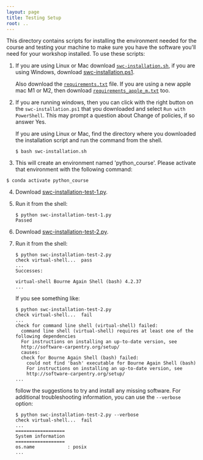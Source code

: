```yaml
---
layout: page
title: Testing Setup
root: ..
---
```


This directory contains scripts for installing the 
environment needed for the course and testing your machine to make sure
you have the software you'll need for your workshop installed.  To use
these scripts:

1.  If you are using Linux or Mac download [`swc-installation.sh`](swc-installation.sh), if you are
    using Windows, download [swc-installation.ps1](swc-installation.ps1).

    Also download the [`requirements.txt`](requirements.txt) file. If you are using a new apple
    mac M1 or M2, then download [`requirements_apple_m.txt`](requirements_apple_m.txt) too.

2.  If you are running windows, then you can click with the right button on the
    `swc-installation.ps1` that you downloaded and select `Run with PowerShell`. This may prompt a
    question about Change of policies, if so answer <key>Y</key>es.

    If you are using Linux or Mac, find the directory where you downloaded the installation script
    and run the command from the shell.
    ~~~
    $ bash swc-installation.sh
    ~~~ 

3.  This will create an environment named 'python_course'. Please 
activate that environment with the following command:
   ~~~
   $ conda activate python_course
   ~~~

4.  Download [swc-installation-test-1.py](swc-installation-test-1.py).

5.  Run it from the shell:

    ~~~
    $ python swc-installation-test-1.py
    Passed
    ~~~

6.  Download [swc-installation-test-2.py](swc-installation-test-2.py).

7.  Run it from the shell:

    ~~~
    $ python swc-installation-test-2.py
    check virtual-shell...  pass
    ...
    Successes:

    virtual-shell Bourne Again Shell (bash) 4.2.37
    ...
    ~~~

    If you see something like:

    ~~~
    $ python swc-installation-test-2.py
    check virtual-shell...  fail
    ...
    check for command line shell (virtual-shell) failed:
      command line shell (virtual-shell) requires at least one of the following dependencies
      For instructions on installing an up-to-date version, see
      http://software-carpentry.org/setup/
      causes:
      check for Bourne Again Shell (bash) failed:
        could not find 'bash' executable for Bourne Again Shell (bash)
        For instructions on installing an up-to-date version, see
        http://software-carpentry.org/setup/
    ...
    ~~~

    follow the suggestions to try and install any missing software.  For
    additional troubleshooting information, you can use the `--verbose`
    option:

    ~~~
    $ python swc-installation-test-2.py --verbose
    check virtual-shell...  fail
    ...
    ==================
    System information
    ==================
    os.name            : posix
    ...
    ~~~
